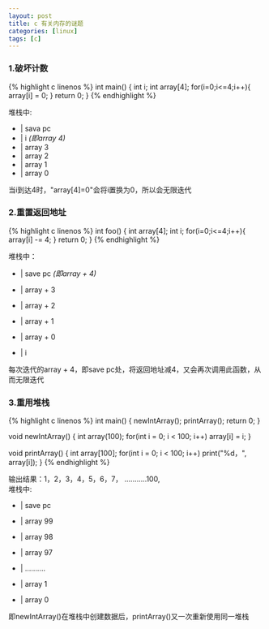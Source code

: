 ```yaml
---
layout: post 
title: c 有关内存的谜题
categories: [linux]
tags: [c]
---
```


### 1.破坏计数

{% highlight c linenos %}
int main()
{
    int i;
    int array[4];
    for(i=0;i<=4;i++){
        array[i] = 0;
    }
    return 0;
}
{% endhighlight %}

堆栈中:

- | sava pc
- | i  *(即array 4)*
- | array 3
- | array 2
- | array 1
- | array 0

当i到达4时，"array[4]=0"会将i置换为0，所以会无限迭代

### 2.重置返回地址

{% highlight c linenos %}
int foo()
{
    int array[4];
    int i;
    for(i=0;i<=4;i++){
        array[i] -= 4;
    }
    return 0;
}
{% endhighlight %}

堆栈中：

- | save pc *(即array + 4)*

- | array + 3

- | array + 2

- | array + 1

- | array + 0

- | i

每次迭代的array + 4，即save pc处，将返回地址减4，又会再次调用此函数，从而无限迭代

### 3.重用堆栈

{% highlight c linenos %}
int main()
{
    newIntArray();
    printArray();
    return 0;
}

void newIntArray()
{
    int array(100);
    for(int i = 0; i < 100; i++)
        array[i] = i; 
}  

void printArray()
{
    int array[100];
    for(int i = 0; i < 100; i++)
        print("%d，", array[i]);
}
{% endhighlight %}

输出结果：1，2，3，4，5，6，7， ...........100,    
堆栈中:

- | save pc

- | array 99

- | array 98

- | array 97

- | ..........

- | array 1

- | array 0

即newIntArray()在堆栈中创建数据后，printArray()又一次重新使用同一堆栈

